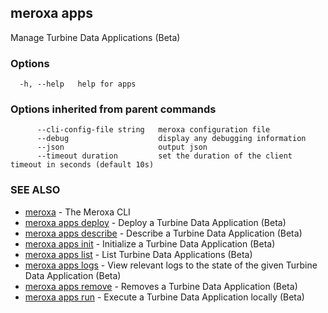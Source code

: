 ## meroxa apps

Manage Turbine Data Applications (Beta)

### Options

```
  -h, --help   help for apps
```

### Options inherited from parent commands

```
      --cli-config-file string   meroxa configuration file
      --debug                    display any debugging information
      --json                     output json
      --timeout duration         set the duration of the client timeout in seconds (default 10s)
```

### SEE ALSO

* [meroxa](meroxa.md)	 - The Meroxa CLI
* [meroxa apps deploy](meroxa_apps_deploy.md)	 - Deploy a Turbine Data Application (Beta)
* [meroxa apps describe](meroxa_apps_describe.md)	 - Describe a Turbine Data Application (Beta)
* [meroxa apps init](meroxa_apps_init.md)	 - Initialize a Turbine Data Application (Beta)
* [meroxa apps list](meroxa_apps_list.md)	 - List Turbine Data Applications (Beta)
* [meroxa apps logs](meroxa_apps_logs.md)	 - View relevant logs to the state of the given Turbine Data Application (Beta)
* [meroxa apps remove](meroxa_apps_remove.md)	 - Removes a Turbine Data Application (Beta)
* [meroxa apps run](meroxa_apps_run.md)	 - Execute a Turbine Data Application locally (Beta)

